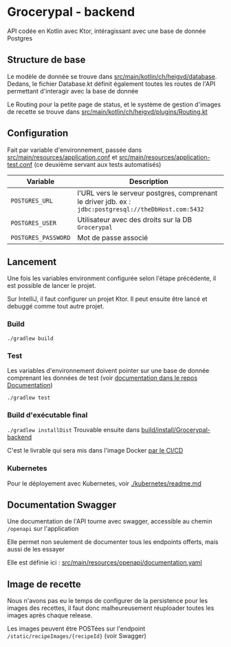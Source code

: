 # Grocerypal - backend

API codée en Kotlin avec Ktor, intéragissant avec une base de donnée Postgres

## Structure de base
Le modèle de donnée se trouve dans [src/main/kotlin/ch/heigvd/database](src/main/kotlin/ch/heigvd/database).\
Dedans, le fichier Database.kt définit également toutes les routes de l'API permettant d'interagir avec la base de donnée

Le Routing pour la petite page de status, et le système de gestion d'images de recette se trouve dans
[src/main/kotlin/ch/heigvd/plugins/Routing.kt](src/main/kotlin/ch/heigvd/plugins/Routing.kt) 

## Configuration
Fait par variable d'environnement, passée dans [src/main/resources/application.conf](src/main/resources/application.conf)
et [src/main/resources/application-test.conf](src/main/resources/application-test.conf) (ce deuxième servant aux tests automatisés)

| Variable            | Description                                                                                           |
|---------------------|-------------------------------------------------------------------------------------------------------|
| `POSTGRES_URL`      | l'URL vers le serveur postgres, comprenant le driver jdb. ex : `jdbc:postgresql://theDbHost.com:5432` |
| `POSTGRES_USER`     | Utilisateur avec des droits sur la DB `Grocerypal`                                                    |
| `POSTGRES_PASSWORD` | Mot de passe associé                                                                                  |


## Lancement
Une fois les variables environment configurée selon l'étape précédente, il est possible de lancer le projet.

Sur IntelliJ, il faut configurer un projet Ktor. Il peut ensuite être lancé et debuggé comme tout autre projet.

### Build
`./gradlew build`

### Test
Les variables d'environnement doivent pointer sur une base de donnée comprenant les données de test 
(voir [documentation dans le repos Documentation](https://github.com/PDG23-Groupe11/Documentation/blob/main/README.md))

`./gradlew test`

### Build d'exécutable final
`./gradlew installDist`
Trouvable ensuite dans [build/install/Grocerypal-backend](build/install/Grocerypal-backend)

C'est le livrable qui sera mis dans l'image Docker [par le CI/CD](https://github.com/PDG23-Groupe11/Documentation/blob/main/guides_utilisation_installation.md)

### Kubernetes
Pour le déployement avec Kubernetes, voir [./kubernetes/readme.md](kubernetes/readme.md)

## Documentation Swagger
Une documentation de l'API tourne avec swagger, accessible au chemin `/openapi` sur l'application

Elle permet non seulement de documenter tous les endpoints offerts, mais aussi de les essayer

Elle est définie ici : [src/main/resources/openapi/documentation.yaml](src/main/resources/openapi/documentation.yaml)

## Image de recette
Nous n'avons pas eu le temps de configurer de la persistence pour les images des recettes, il faut donc malheureusement
réuploader toutes les images après chaque release.

Les images peuvent être POSTées sur l'endpoint `/static/recipeImages/{recipeId}` (voir Swagger)
